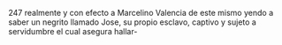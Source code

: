 247
realmente y con efecto a Marcelino Valencia de este mismo
yendo a saber un negrito llamado Jose, su propio esclavo,
captivo y sujeto a servidumbre el cual asegura hallar-